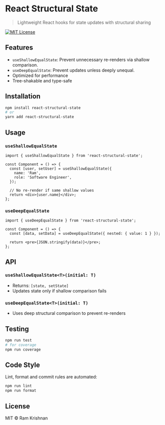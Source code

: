 # React Structural State

> Lightweight React hooks for state updates with structural sharing

[![MIT License](https://img.shields.io/badge/license-MIT-blue.svg)](LICENSE)

## Features

- `useShallowEqualState`: Prevent unnecessary re-renders via shallow comparison.
- `useDeepEqualState`: Prevent updates unless deeply unequal.
- Optimized for performance
- Tree-shakable and type-safe

## Installation

```bash
npm install react-structural-state
# or
yarn add react-structural-state
```

## Usage

### `useShallowEqualState`

```tsx
import { useShallowEqualState } from 'react-structural-state';

const Component = () => {
  const [user, setUser] = useShallowEqualState({
    name: 'Ram',
    role: 'Software Engineer',
  });

  // No re-render if same shallow values
  return <div>{user.name}</div>;
};
```

### `useDeepEqualState`

```tsx
import { useDeepEqualState } from 'react-structural-state';

const Component = () => {
  const [data, setData] = useDeepEqualState({ nested: { value: 1 } });

  return <pre>{JSON.stringify(data)}</pre>;
};
```

## API

### `useShallowEqualState<T>(initial: T)`

- Returns: `[state, setState]`
- Updates state only if shallow comparison fails

### `useDeepEqualState<T>(initial: T)`

- Uses deep structural comparison to prevent re-renders

## Testing

```bash
npm run test
# for coverage
npm run coverage
```

## Code Style

Lint, format and commit rules are automated:

```bash
npm run lint
npm run format
```

## License

MIT © Ram Krishnan
